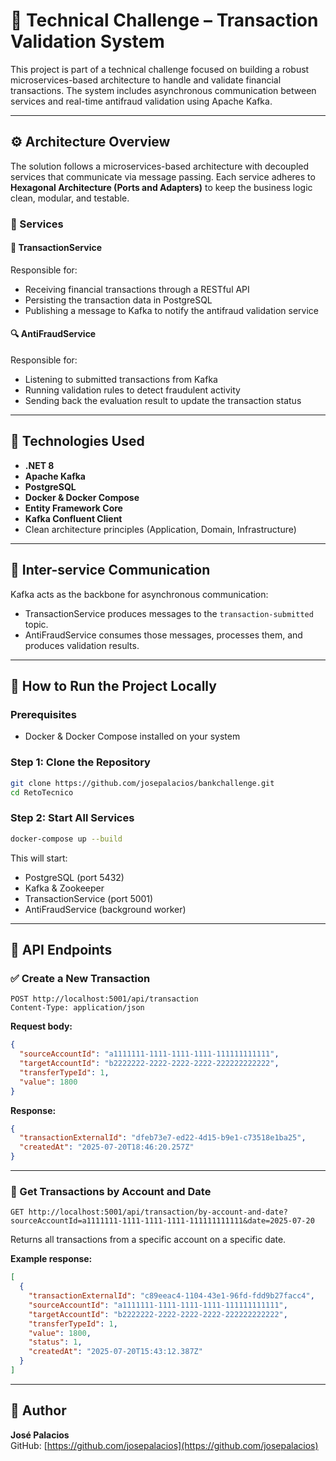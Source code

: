 # 💼 Technical Challenge – Transaction Validation System

This project is part of a technical challenge focused on building a robust microservices-based architecture to handle and validate financial transactions. The system includes asynchronous communication between services and real-time antifraud validation using Apache Kafka.

---

## ⚙️ Architecture Overview

The solution follows a microservices-based architecture with decoupled services that communicate via message passing. Each service adheres to **Hexagonal Architecture (Ports and Adapters)** to keep the business logic clean, modular, and testable.

### 🔁 Services

#### 🧾 TransactionService

Responsible for:

- Receiving financial transactions through a RESTful API
- Persisting the transaction data in PostgreSQL
- Publishing a message to Kafka to notify the antifraud validation service

#### 🔍 AntiFraudService

Responsible for:

- Listening to submitted transactions from Kafka
- Running validation rules to detect fraudulent activity
- Sending back the evaluation result to update the transaction status

---

## 🧰 Technologies Used

- **.NET 8**
- **Apache Kafka**
- **PostgreSQL**
- **Docker & Docker Compose**
- **Entity Framework Core**
- **Kafka Confluent Client**
- Clean architecture principles (Application, Domain, Infrastructure)

---

## 🔌 Inter-service Communication

Kafka acts as the backbone for asynchronous communication:

- TransactionService produces messages to the `transaction-submitted` topic.
- AntiFraudService consumes those messages, processes them, and produces validation results.

---

## 🚀 How to Run the Project Locally

### Prerequisites

- Docker & Docker Compose installed on your system

### Step 1: Clone the Repository

```bash
git clone https://github.com/josepalacios/bankchallenge.git
cd RetoTecnico
```

### Step 2: Start All Services

```bash
docker-compose up --build
```

This will start:

- PostgreSQL (port 5432)
- Kafka & Zookeeper
- TransactionService (port 5001)
- AntiFraudService (background worker)

---

## 📡 API Endpoints

### ✅ Create a New Transaction

```http
POST http://localhost:5001/api/transaction
Content-Type: application/json
```

**Request body:**

```json
{
  "sourceAccountId": "a1111111-1111-1111-1111-111111111111",
  "targetAccountId": "b2222222-2222-2222-2222-222222222222",
  "transferTypeId": 1,
  "value": 1800
}
```

**Response:**

```json
{
  "transactionExternalId": "dfeb73e7-ed22-4d15-b9e1-c73518e1ba25",
  "createdAt": "2025-07-20T18:46:20.257Z"
}
```

---

### 📅 Get Transactions by Account and Date

```http
GET http://localhost:5001/api/transaction/by-account-and-date?sourceAccountId=a1111111-1111-1111-1111-111111111111&date=2025-07-20
```

Returns all transactions from a specific account on a specific date.

**Example response:**

```json
[
  {
    "transactionExternalId": "c89eeac4-1104-43e1-96fd-fdd9b27facc4",
    "sourceAccountId": "a1111111-1111-1111-1111-111111111111",
    "targetAccountId": "b2222222-2222-2222-2222-222222222222",
    "transferTypeId": 1,
    "value": 1800,
    "status": 1,
    "createdAt": "2025-07-20T15:43:12.387Z"
  }
]
```

---

## 👤 Author

**José Palacios**  
GitHub: [https://github.com/josepalacios](https://github.com/josepalacios)

